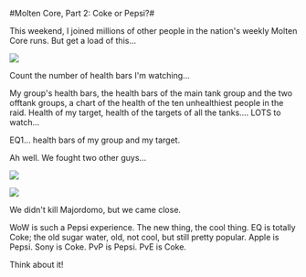 #Molten Core, Part 2: Coke or Pepsi?#

This weekend, I joined millions of other people in the nation's weekly Molten Core runs. But get a load of this...

![](http://westkarana.com/images/mc031906a.jpg)

Count the number of health bars I'm watching...

My group's health bars, the health bars of the main tank group and the two offtank groups, a chart of the health of the ten unhealthiest people in the raid. Health of my target, health of the targets of all the tanks.... LOTS to watch...

EQ1... health bars of my group and my target.

Ah well. We fought two other guys...

![](http://westkarana.com/images/mc031906b.jpg)

![](http://westkarana.com/images/mc031906c.jpg)

We didn't kill Majordomo, but we came close.

WoW is such a Pepsi experience. The new thing, the cool thing. EQ is totally Coke; the old sugar water, old, not cool, but still pretty popular. Apple is Pepsi. Sony is Coke. PvP is Pepsi. PvE is Coke.

Think about it!
